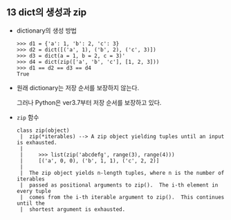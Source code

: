 ## 13 dict의 생성과 zip
* dictionary의 생성 방법
  
      >>> d1 = {'a': 1, 'b': 2, 'c': 3}
      >>> d2 = dict([('a', 1), ('b', 2), ('c', 3)])
      >>> d3 = dict(a = 1, b = 2, c = 3)'
      >>> d4 = dict(zip(['a', 'b', 'c'], [1, 2, 3]))
      >>> d1 == d2 == d3 == d4
      True

* 원래 dictionary는 저장 순서를 보장하지 않는다.

  그러나 Python은 ver3.7부터 저장 순서를 보장하고 있다.
  
* `zip` 함수

      class zip(object)
       |  zip(*iterables) --> A zip object yielding tuples until an input is exhausted.
       |  
       |     >>> list(zip('abcdefg', range(3), range(4)))
       |     [('a', 0, 0), ('b', 1, 1), ('c', 2, 2)]
       |  
       |  The zip object yields n-length tuples, where n is the number of iterables
       |  passed as positional arguments to zip().  The i-th element in every tuple
       |  comes from the i-th iterable argument to zip().  This continues until the
       |  shortest argument is exhausted.
